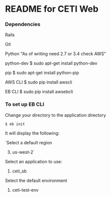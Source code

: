 # README for CETI Web #

### Dependencies ###
Rails

Git

Python			"As of writing need 2.7 or 3.4 check AWS"

python-dev		$ sudo apt-get install python-dev

pip				$ sudo apt-get install python-pip

AWS CLI			$ sudo pip install awscli

EB CLI			$ sudo pip install awsebcli

### To set up EB CLI ###
Change your directory to the application directory

`$ eb init`

It will display the following:

`Select a default region

3) us-west-2`

Select an application to use:

1) ceti_sb

Select the default environment

1) ceti-test-env
